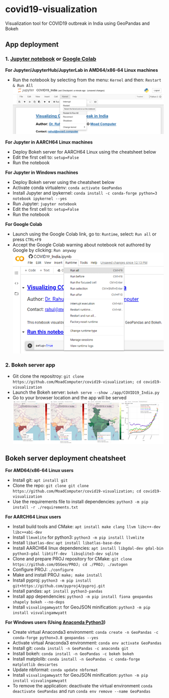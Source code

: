 # covid19-visualization
Visualization tool for COVID19 outbreak in India using GeoPandas and Bokeh

## **App deployment**

### 1. [Jupyter notebook](https://github.com/MoadComputer/covid19-visualization/blob/main/examples/COVID19_India.ipynb) or [Google Colab](https://colab.research.google.com/github/MoadComputer/covid19-visualization/blob/main/examples/COVID19_India.ipynb)

  **For Jupyter/JupyterHub/JupyterLab in AMD64/x86-64 Linux machines** 
    
  * Run the notebook by selecting from the menu: ```Kernel``` and  then: ```Restart & Run All```
  [![Jupyter how-to](https://github.com/MoadComputer/covid19-visualization/raw/main/examples/Jupyer_howto.png)](https://github.com/MoadComputer/covid19-visualization/blob/main/examples/COVID19_India.ipynb)

  **For Jupyter in AARCH64 Linux machines**
    
  * Deploy Bokeh server for AARCH64 Linux using the cheatsheet below
  * Edit the first cell to: ```setup=False```
  * Run the notebook

  **For Jupyter in Windows machines**
   
  * Deploy Bokeh server using the cheatsheet below
  * Activate conda virtualenv: ```conda activate GeoPandas```
  * Install Jupyter and ipykernel: ```conda install -c conda-forge python=3 notebook ipykernel --yes```
  * Run Jupyter: ```jupyter notebook```
  * Edit the first cell to: ```setup=False```
  * Run the notebook

  **For Google Colab**
    
  * Launch using the Google Colab link, go to: ```Runtime```, select: ```Run all``` or press ```CTRL+F9```
  * Accept the Google Colab warning about notebook not authored by Google by clicking: ```Run anyway```
  [![Google Colab how-to](https://github.com/MoadComputer/covid19-visualization/raw/main/examples/Google_Colab_howto.png)](https://colab.research.google.com/github/MoadComputer/covid19-visualization/blob/main/examples/COVID19_India.ipynb)

### 2. Bokeh server app

* Git clone the repositroy: ```git clone https://github.com/MoadComputer/covid19-visualization; cd covid19-visualization```
* Launch the Bokeh server: ```bokeh serve --show ./app/COVID19_India.py```
* Go to your browser location and the app will be served
  [![Bokeh static output](https://github.com/MoadComputer/covid19-visualization/raw/main/examples/COVID19_India_Bokeh_output.png)](https://www.moad.computer/blog/covid19-outbreak-visualized-using-python)

## **Bokeh server deployment cheatsheet**

**For AMD64/x86-64 Linux users**

* Install git: ```apt install git```
* Clone the repo: ```git clone git clone https://github.com/MoadComputer/covid19-visualization; cd covid19-visualization```
* Use the requirements file to install dependencies: ```python3 -m pip install -r ./requirements.txt```

**For AARCH64 Linux users**

* Install build tools and CMake: ```apt install make clang llvm libc++-dev libc++abi-dev```
* Install ```llmvmlite``` for python3: ```python3 -m pip install llvmlite```
* Install ```libatlas-dev```: ```apt install libatlas-base-dev```
* Install AARCH64 linux dependencies: ```apt install libgdal-dev gdal-bin python3-gdal libtiff-dev  libsqlite3-dev sqlite```
* Clone and prepare PROJ repository for CMake: ```git clone https://github.com/OSGeo/PROJ; cd ./PROJ; ./autogen```
* Configure PROJ: ```./configure```
* Make and install PROJ: ```make; make install```
* Install pyproj: ```python3 -m pip install git+https://github.com/pyproj4/pyproj.git```
* Install pandas: ```apt install python3-pandas```
* Install app dependencies: ```python3 -m pip install fiona geopandas shapely bokeh --no-deps```
* Install ```visvalingamwyatt``` for GeoJSON minification: ```python3 -m pip install visvalingamwyatt```

**For Windows users (Using [Anaconda Python3](https://repo.anaconda.com/archive/Anaconda3-2022.10-Windows-x86_64.exe))**

* Create virtual Anaconda3 environment: ```conda create -n GeoPandas -c conda-forge python=3.8 geopandas --yes```
* Activate virtual Anaconda3 environment: ```conda env activate GeoPandas```
* Install git: ```conda install -n GeoPandas -c anaconda git```
* Install bokeh: ```conda install -n GeoPandas -c bokeh bokeh```
* Install matplolib: ```conda install -n GeoPandas -c conda-forge matplotlib descartes```
* Update nbformat: ```conda update nbformat```
* Install ```visvalingamwyatt``` for GeoJSON minification: ```python -m pip install visvalingamwyatt```
* To remove the application: deactivate the virtual environment ```conda deactivate GeoPandas``` and run ```conda env remove --name GeoPandas```